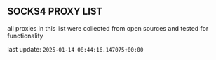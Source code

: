 ## SOCKS4 PROXY LIST

all proxies in this list were collected from open sources and tested for functionality

last update: `2025-01-14 08:44:16.147075+00:00`